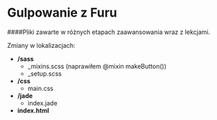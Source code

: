 # Gulpowanie z Furu
####Pliki zawarte w różnych etapach zaawansowania wraz z lekcjami.

Zmiany w lokalizacjach:
* **/sass**
  * _mixins.scss (naprawiłem @mixin makeButton())
  * _setup.scss
* **/css**
  * main.css
* **/jade**
  * index.jade
* **index.html**
